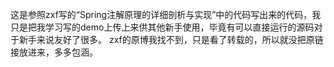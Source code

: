 这是参照zxf写的“Spring注解原理的详细剖析与实现”中的代码写出来的代码，我只是把我学习写的demo上传上来供其他新手使用，毕竟有可以直接运行的源码对于新手来说友好了很多。
zxf的原博我找不到，只是看了转载的，所以就没把原链接放进来，多多包涵。






